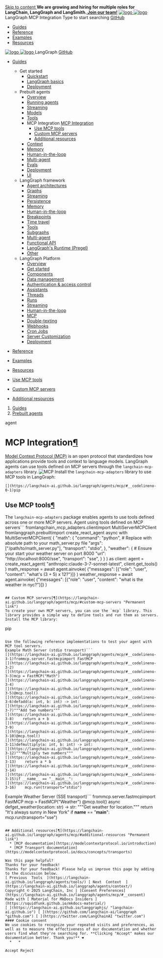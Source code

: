 [ Skip to content ](https://langchain-ai.github.io/langgraph/agents/mcp/#mcp-integration)
**We are growing and hiring for multiple roles for LangChain, LangGraph and LangSmith.[ Join our team!](https://www.langchain.com/careers)**
[ ![logo](https://langchain-ai.github.io/langgraph/static/wordmark_dark.svg) ![logo](https://langchain-ai.github.io/langgraph/static/wordmark_light.svg) ](https://langchain-ai.github.io/langgraph/ "LangGraph")
LangGraph 
MCP Integration 
[ ](https://langchain-ai.github.io/langgraph/agents/mcp/?q= "Share")
Type to start searching
[ GitHub  ](https://github.com/langchain-ai/langgraph "Go to repository")
  * [ Guides ](https://langchain-ai.github.io/langgraph/)
  * [ Reference ](https://langchain-ai.github.io/langgraph/reference/)
  * [ Examples ](https://langchain-ai.github.io/langgraph/tutorials/rag/langgraph_agentic_rag/)
  * [ Resources ](https://langchain-ai.github.io/langgraph/concepts/faq/)


[ ![logo](https://langchain-ai.github.io/langgraph/static/wordmark_dark.svg) ![logo](https://langchain-ai.github.io/langgraph/static/wordmark_light.svg) ](https://langchain-ai.github.io/langgraph/ "LangGraph") LangGraph 
[ GitHub  ](https://github.com/langchain-ai/langgraph "Go to repository")
  * [ Guides  ](https://langchain-ai.github.io/langgraph/)
    * Get started 
      * [ Quickstart  ](https://langchain-ai.github.io/langgraph/agents/agents/)
      * [ LangGraph basics  ](https://langchain-ai.github.io/langgraph/concepts/why-langgraph/)
      * [ Deployment  ](https://langchain-ai.github.io/langgraph/tutorials/deployment/)
    * Prebuilt agents 
      * [ Overview  ](https://langchain-ai.github.io/langgraph/agents/overview/)
      * [ Running agents  ](https://langchain-ai.github.io/langgraph/agents/run_agents/)
      * [ Streaming  ](https://langchain-ai.github.io/langgraph/agents/streaming/)
      * [ Models  ](https://langchain-ai.github.io/langgraph/agents/models/)
      * [ Tools  ](https://langchain-ai.github.io/langgraph/agents/tools/)
      * MCP Integration  [ MCP Integration  ](https://langchain-ai.github.io/langgraph/agents/mcp/)
        * [ Use MCP tools  ](https://langchain-ai.github.io/langgraph/agents/mcp/#use-mcp-tools)
        * [ Custom MCP servers  ](https://langchain-ai.github.io/langgraph/agents/mcp/#custom-mcp-servers)
        * [ Additional resources  ](https://langchain-ai.github.io/langgraph/agents/mcp/#additional-resources)
      * [ Context  ](https://langchain-ai.github.io/langgraph/agents/context/)
      * [ Memory  ](https://langchain-ai.github.io/langgraph/agents/memory/)
      * [ Human-in-the-loop  ](https://langchain-ai.github.io/langgraph/agents/human-in-the-loop/)
      * [ Multi-agent  ](https://langchain-ai.github.io/langgraph/agents/multi-agent/)
      * [ Evals  ](https://langchain-ai.github.io/langgraph/agents/evals/)
      * [ Deployment  ](https://langchain-ai.github.io/langgraph/agents/deployment/)
      * [ UI  ](https://langchain-ai.github.io/langgraph/agents/ui/)
    * LangGraph framework 
      * [ Agent architectures  ](https://langchain-ai.github.io/langgraph/concepts/agentic_concepts/)
      * [ Graphs  ](https://langchain-ai.github.io/langgraph/concepts/low_level/)
      * [ Streaming  ](https://langchain-ai.github.io/langgraph/concepts/streaming/)
      * [ Persistence  ](https://langchain-ai.github.io/langgraph/concepts/persistence/)
      * [ Memory  ](https://langchain-ai.github.io/langgraph/concepts/memory/)
      * [ Human-in-the-loop  ](https://langchain-ai.github.io/langgraph/concepts/human_in_the_loop/)
      * [ Breakpoints  ](https://langchain-ai.github.io/langgraph/concepts/breakpoints/)
      * [ Time travel  ](https://langchain-ai.github.io/langgraph/concepts/time-travel/)
      * [ Tools  ](https://langchain-ai.github.io/langgraph/concepts/tools/)
      * [ Subgraphs  ](https://langchain-ai.github.io/langgraph/concepts/subgraphs/)
      * [ Multi-agent  ](https://langchain-ai.github.io/langgraph/concepts/multi_agent/)
      * [ Functional API  ](https://langchain-ai.github.io/langgraph/concepts/functional_api/)
      * [ LangGraph's Runtime (Pregel)  ](https://langchain-ai.github.io/langgraph/concepts/pregel/)
      * [ Other  ](https://langchain-ai.github.io/langgraph/how-tos/async/)
    * LangGraph Platform 
      * [ Overview  ](https://langchain-ai.github.io/langgraph/concepts/langgraph_platform/)
      * [ Get started  ](https://langchain-ai.github.io/langgraph/tutorials/langgraph-platform/local-server/)
      * [ Components  ](https://langchain-ai.github.io/langgraph/concepts/langgraph_components/)
      * [ Data management  ](https://langchain-ai.github.io/langgraph/cloud/deployment/semantic_search/)
      * [ Authentication & access control  ](https://langchain-ai.github.io/langgraph/concepts/auth/)
      * [ Assistants  ](https://langchain-ai.github.io/langgraph/concepts/assistants/)
      * [ Threads  ](https://langchain-ai.github.io/langgraph/cloud/concepts/threads/)
      * [ Runs  ](https://langchain-ai.github.io/langgraph/cloud/concepts/runs/)
      * [ Streaming  ](https://langchain-ai.github.io/langgraph/cloud/concepts/streaming/)
      * [ Human-in-the-loop  ](https://langchain-ai.github.io/langgraph/cloud/how-tos/human_in_the_loop_breakpoint/)
      * [ MCP  ](https://langchain-ai.github.io/langgraph/concepts/server-mcp/)
      * [ Double-texting  ](https://langchain-ai.github.io/langgraph/concepts/double_texting/)
      * [ Webhooks  ](https://langchain-ai.github.io/langgraph/cloud/concepts/webhooks/)
      * [ Cron Jobs  ](https://langchain-ai.github.io/langgraph/cloud/concepts/cron_jobs/)
      * [ Server Customization  ](https://langchain-ai.github.io/langgraph/how-tos/http/custom_lifespan/)
      * [ Deployment  ](https://langchain-ai.github.io/langgraph/concepts/deployment_options/)
  * [ Reference  ](https://langchain-ai.github.io/langgraph/reference/)
  * [ Examples  ](https://langchain-ai.github.io/langgraph/tutorials/rag/langgraph_agentic_rag/)
  * [ Resources  ](https://langchain-ai.github.io/langgraph/concepts/faq/)


  * [ Use MCP tools  ](https://langchain-ai.github.io/langgraph/agents/mcp/#use-mcp-tools)
  * [ Custom MCP servers  ](https://langchain-ai.github.io/langgraph/agents/mcp/#custom-mcp-servers)
  * [ Additional resources  ](https://langchain-ai.github.io/langgraph/agents/mcp/#additional-resources)


  1. [ Guides  ](https://langchain-ai.github.io/langgraph/)
  2. [ Prebuilt agents  ](https://langchain-ai.github.io/langgraph/agents/overview/)

agent [ ](https://github.com/langchain-ai/langgraph/edit/main/docs/docs/agents/mcp.md "Edit this page")
# MCP Integration[¶](https://langchain-ai.github.io/langgraph/agents/mcp/#mcp-integration "Permanent link")
[Model Context Protocol (MCP)](https://modelcontextprotocol.io/introduction) is an open protocol that standardizes how applications provide tools and context to language models. LangGraph agents can use tools defined on MCP servers through the `langchain-mcp-adapters` library.
![MCP](https://langchain-ai.github.io/langgraph/agents/assets/mcp.png)
Install the `langchain-mcp-adapters` library to use MCP tools in LangGraph:
```
[](https://langchain-ai.github.io/langgraph/agents/mcp/#__codelineno-0-1)pip
```

## Use MCP tools[¶](https://langchain-ai.github.io/langgraph/agents/mcp/#use-mcp-tools "Permanent link")
The `langchain-mcp-adapters` package enables agents to use tools defined across one or more MCP servers.
Agent using tools defined on MCP servers```
[](https://langchain-ai.github.io/langgraph/agents/mcp/#__codelineno-1-1)fromlangchain_mcp_adapters.clientimport MultiServerMCPClient
[](https://langchain-ai.github.io/langgraph/agents/mcp/#__codelineno-1-2)fromlanggraph.prebuiltimport create_react_agent
[](https://langchain-ai.github.io/langgraph/agents/mcp/#__codelineno-1-3)
[](https://langchain-ai.github.io/langgraph/agents/mcp/#__codelineno-1-4)async with MultiServerMCPClient(
[](https://langchain-ai.github.io/langgraph/agents/mcp/#__codelineno-1-5)    {
[](https://langchain-ai.github.io/langgraph/agents/mcp/#__codelineno-1-6)        "math": {
[](https://langchain-ai.github.io/langgraph/agents/mcp/#__codelineno-1-7)            "command": "python",
[](https://langchain-ai.github.io/langgraph/agents/mcp/#__codelineno-1-8)            # Replace with absolute path to your math_server.py file
[](https://langchain-ai.github.io/langgraph/agents/mcp/#__codelineno-1-9)            "args": ["/path/to/math_server.py"],
[](https://langchain-ai.github.io/langgraph/agents/mcp/#__codelineno-1-10)            "transport": "stdio",
[](https://langchain-ai.github.io/langgraph/agents/mcp/#__codelineno-1-11)        },
[](https://langchain-ai.github.io/langgraph/agents/mcp/#__codelineno-1-12)        "weather": {
[](https://langchain-ai.github.io/langgraph/agents/mcp/#__codelineno-1-13)            # Ensure your start your weather server on port 8000
[](https://langchain-ai.github.io/langgraph/agents/mcp/#__codelineno-1-14)            "url": "http://localhost:8000/sse",
[](https://langchain-ai.github.io/langgraph/agents/mcp/#__codelineno-1-15)            "transport": "sse",
[](https://langchain-ai.github.io/langgraph/agents/mcp/#__codelineno-1-16)        }
[](https://langchain-ai.github.io/langgraph/agents/mcp/#__codelineno-1-17)    }
[](https://langchain-ai.github.io/langgraph/agents/mcp/#__codelineno-1-18)) as client:
[](https://langchain-ai.github.io/langgraph/agents/mcp/#__codelineno-1-19)    agent = create_react_agent(
[](https://langchain-ai.github.io/langgraph/agents/mcp/#__codelineno-1-20)        "anthropic:claude-3-7-sonnet-latest",
[](https://langchain-ai.github.io/langgraph/agents/mcp/#__codelineno-1-21)        client.get_tools()
[](https://langchain-ai.github.io/langgraph/agents/mcp/#__codelineno-1-22)    )
[](https://langchain-ai.github.io/langgraph/agents/mcp/#__codelineno-1-23)    math_response = await agent.ainvoke(
[](https://langchain-ai.github.io/langgraph/agents/mcp/#__codelineno-1-24)        {"messages": [{"role": "user", "content": "what's (3 + 5) x 12?"}]}
[](https://langchain-ai.github.io/langgraph/agents/mcp/#__codelineno-1-25)    )
[](https://langchain-ai.github.io/langgraph/agents/mcp/#__codelineno-1-26)    weather_response = await agent.ainvoke(
[](https://langchain-ai.github.io/langgraph/agents/mcp/#__codelineno-1-27)        {"messages": [{"role": "user", "content": "what is the weather in nyc?"}]}
[](https://langchain-ai.github.io/langgraph/agents/mcp/#__codelineno-1-28)    )

```

## Custom MCP servers[¶](https://langchain-ai.github.io/langgraph/agents/mcp/#custom-mcp-servers "Permanent link")
To create your own MCP servers, you can use the `mcp` library. This library provides a simple way to define tools and run them as servers.
Install the MCP library:
```
[](https://langchain-ai.github.io/langgraph/agents/mcp/#__codelineno-2-1)pip
```

Use the following reference implementations to test your agent with MCP tool servers.
Example Math Server (stdio transport)```
[](https://langchain-ai.github.io/langgraph/agents/mcp/#__codelineno-3-1)frommcp.server.fastmcpimport FastMCP
[](https://langchain-ai.github.io/langgraph/agents/mcp/#__codelineno-3-2)
[](https://langchain-ai.github.io/langgraph/agents/mcp/#__codelineno-3-3)mcp = FastMCP("Math")
[](https://langchain-ai.github.io/langgraph/agents/mcp/#__codelineno-3-4)
[](https://langchain-ai.github.io/langgraph/agents/mcp/#__codelineno-3-5)@mcp.tool()
[](https://langchain-ai.github.io/langgraph/agents/mcp/#__codelineno-3-6)defadd(a: int, b: int) -> int:
[](https://langchain-ai.github.io/langgraph/agents/mcp/#__codelineno-3-7)"""Add two numbers"""
[](https://langchain-ai.github.io/langgraph/agents/mcp/#__codelineno-3-8)    return a + b
[](https://langchain-ai.github.io/langgraph/agents/mcp/#__codelineno-3-9)
[](https://langchain-ai.github.io/langgraph/agents/mcp/#__codelineno-3-10)@mcp.tool()
[](https://langchain-ai.github.io/langgraph/agents/mcp/#__codelineno-3-11)defmultiply(a: int, b: int) -> int:
[](https://langchain-ai.github.io/langgraph/agents/mcp/#__codelineno-3-12)"""Multiply two numbers"""
[](https://langchain-ai.github.io/langgraph/agents/mcp/#__codelineno-3-13)    return a * b
[](https://langchain-ai.github.io/langgraph/agents/mcp/#__codelineno-3-14)
[](https://langchain-ai.github.io/langgraph/agents/mcp/#__codelineno-3-15)if __name__ == "__main__":
[](https://langchain-ai.github.io/langgraph/agents/mcp/#__codelineno-3-16)    mcp.run(transport="stdio")

```

Example Weather Server (SSE transport)```
[](https://langchain-ai.github.io/langgraph/agents/mcp/#__codelineno-4-1)frommcp.server.fastmcpimport FastMCP
[](https://langchain-ai.github.io/langgraph/agents/mcp/#__codelineno-4-2)
[](https://langchain-ai.github.io/langgraph/agents/mcp/#__codelineno-4-3)mcp = FastMCP("Weather")
[](https://langchain-ai.github.io/langgraph/agents/mcp/#__codelineno-4-4)
[](https://langchain-ai.github.io/langgraph/agents/mcp/#__codelineno-4-5)@mcp.tool()
[](https://langchain-ai.github.io/langgraph/agents/mcp/#__codelineno-4-6)async defget_weather(location: str) -> str:
[](https://langchain-ai.github.io/langgraph/agents/mcp/#__codelineno-4-7)"""Get weather for location."""
[](https://langchain-ai.github.io/langgraph/agents/mcp/#__codelineno-4-8)    return "It's always sunny in New York"
[](https://langchain-ai.github.io/langgraph/agents/mcp/#__codelineno-4-9)
[](https://langchain-ai.github.io/langgraph/agents/mcp/#__codelineno-4-10)if __name__ == "__main__":
[](https://langchain-ai.github.io/langgraph/agents/mcp/#__codelineno-4-11)    mcp.run(transport="sse")

```

## Additional resources[¶](https://langchain-ai.github.io/langgraph/agents/mcp/#additional-resources "Permanent link")
  * [MCP documentation](https://modelcontextprotocol.io/introduction)
  * [MCP Transport documentation](https://modelcontextprotocol.io/docs/concepts/transports)

Was this page helpful? 
Thanks for your feedback! 
Thanks for your feedback! Please help us improve this page by adding to the discussion below. 
[ Previous  Tools  ](https://langchain-ai.github.io/langgraph/agents/tools/) [ Next  Context  ](https://langchain-ai.github.io/langgraph/agents/context/)
Copyright © 2025 LangChain, Inc | [Consent Preferences](https://langchain-ai.github.io/langgraph/agents/mcp/#__consent)
Made with [ Material for MkDocs Insiders ](https://squidfunk.github.io/mkdocs-material/)
[ ](https://langchain-ai.github.io/langgraphjs/ "langchain-ai.github.io") [ ](https://github.com/langchain-ai/langgraph "github.com") [ ](https://twitter.com/LangChainAI "twitter.com")
#### Cookie consent
We use cookies to recognize your repeated visits and preferences, as well as to measure the effectiveness of our documentation and whether users find what they're searching for. **Clicking "Accept" makes our documentation better. Thank you!** ❤️
  *   * 

Accept Reject
